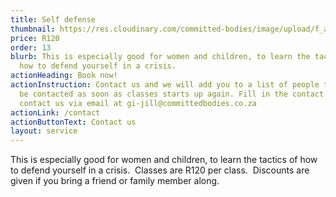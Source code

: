 ```yaml
---
title: Self defense
thumbnail: https://res.cloudinary.com/committed-bodies/image/upload/f_auto,q_auto/v1642509310/services/selfDefenseClasses-committed-Bodies-gym-benoni.png
price: R120
order: 13
blurb: This is especially good for women and children, to learn the tactics of
  how to defend yourself in a crisis.
actionHeading: Book now!
actionInstruction: Contact us and we will add you to a list of people that will
  be contacted as soon as classes starts up again. Fill in the contact form or
  contact us via email at gi-jill@committedbodies.co.za
actionLink: /contact
actionButtonText: Contact us
layout: service
---
```

This is especially good for women and children, to learn the tactics of how to defend yourself in a crisis.  Classes are R120 per class.  Discounts are given if you bring a friend or family member along.